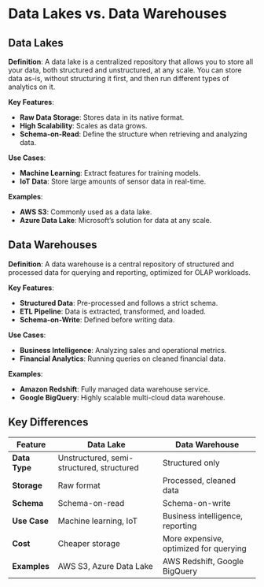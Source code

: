 # Data Lakes vs. Data Warehouses

## Data Lakes
 **Definition**: A data lake is a centralized repository that allows you to store all your data, both structured and unstructured, at any scale. You can store data as-is, without structuring it first, and then run different types of analytics on it.
  
**Key Features**:
  - **Raw Data Storage**: Stores data in its native format.
  - **High Scalability**: Scales as data grows.
  - **Schema-on-Read**: Define the structure when retrieving and analyzing data.

 **Use Cases**:
  - **Machine Learning**: Extract features for training models.
  - **IoT Data**: Store large amounts of sensor data in real-time.

 **Examples**:
  - **AWS S3**: Commonly used as a data lake.
  - **Azure Data Lake**: Microsoft’s solution for data at any scale.


## Data Warehouses
 **Definition**: A data warehouse is a central repository of structured and processed data for querying and reporting, optimized for OLAP workloads.

 **Key Features**:
  - **Structured Data**: Pre-processed and follows a strict schema.
  - **ETL Pipeline**: Data is extracted, transformed, and loaded.
  - **Schema-on-Write**: Defined before writing data.

 **Use Cases**:
  - **Business Intelligence**: Analyzing sales and operational metrics.
  - **Financial Analytics**: Running queries on cleaned financial data.

 **Examples**:
  - **Amazon Redshift**: Fully managed data warehouse service.
  - **Google BigQuery**: Highly scalable multi-cloud data warehouse.



## Key Differences
| Feature                | Data Lake                               | Data Warehouse                         |
|------------------------|-----------------------------------------|--------------------------------------- |
| **Data Type**          | Unstructured, semi-structured, structured | Structured only                      |
| **Storage**            | Raw format                              | Processed, cleaned data                |
| **Schema**             | Schema-on-read                          | Schema-on-write                        |
| **Use Case**           | Machine learning, IoT                   | Business intelligence, reporting       |
| **Cost**               | Cheaper storage                         | More expensive, optimized for querying |
| **Examples**           | AWS S3, Azure Data Lake                 | AWS Redshift, Google BigQuery          |
